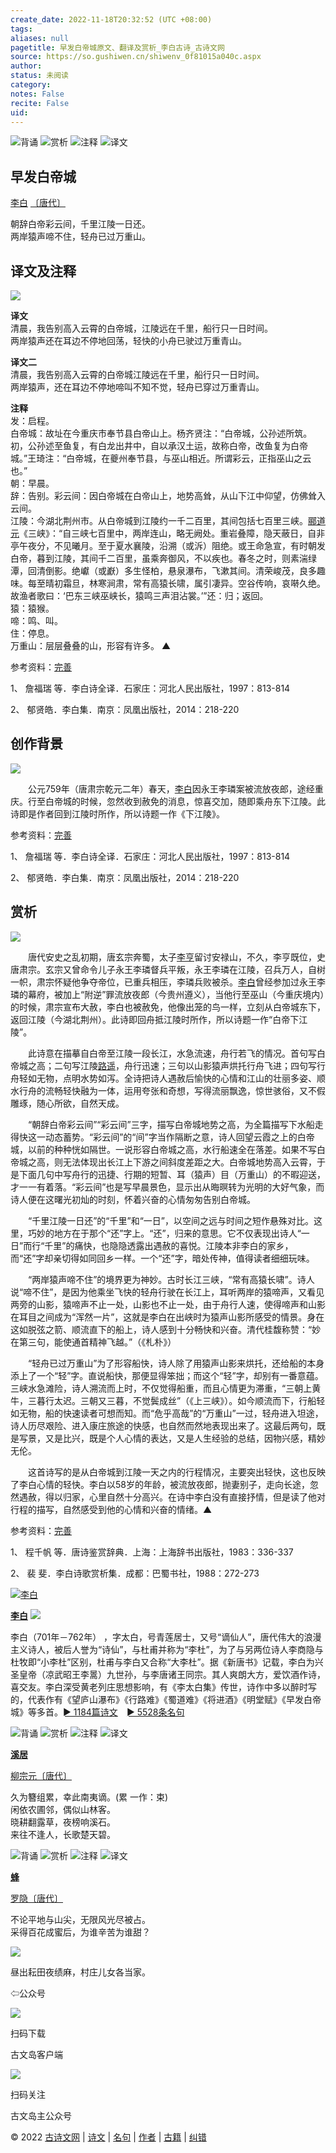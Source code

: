 ```yaml
---
create_date: 2022-11-18T20:32:52 (UTC +08:00)
tags: 
aliases: null
pagetitle: 早发白帝城原文、翻译及赏析_李白古诗_古诗文网
source: https://so.gushiwen.cn/shiwenv_0f81015a040c.aspx
author: 
status: 未阅读
category: 
notes: False
recite: False
uid: 
---
```


![背诵](https://song.gushiwen.cn/siteimg/bei-pic.png) ![赏析](https://song.gushiwen.cn/siteimg/shang-pic.png) ![注释](https://song.gushiwen.cn/siteimg/zhu-pic.png) ![译文](https://song.gushiwen.cn/siteimg/yi-pic.png)

## 早发白帝城

[李白](https://so.gushiwen.cn/authorv_b90660e3e492.aspx) [〔唐代〕](https://so.gushiwen.cn/shiwens/default.aspx?cstr=%e5%94%90%e4%bb%a3)

朝辞白帝彩云间，千里江陵一日还。  
两岸猿声啼不住，轻舟已过万重山。

## 译文及注释

![](https://song.gushiwen.cn/siteimg/speak-er.png)

**译文**  
清晨，我告别高入云霄的白帝城，江陵远在千里，船行只一日时间。  
两岸猿声还在耳边不停地回荡，轻快的小舟已驶过万重青山。

**译文二**  
清晨，我告别高入云霄的白帝城江陵远在千里，船行只一日时间。  
两岸猿声，还在耳边不停地啼叫不知不觉，轻舟已穿过万重青山。

**注释**  
发：启程。  
白帝城：故址在今重庆市奉节县白帝山上。杨齐贤注：“白帝城，公孙述所筑。初，公孙述至鱼复，有白龙出井中，自以承汉土运，故称白帝，改鱼复为白帝城。”王琦注：“白帝城，在夔州奉节县，与巫山相近。所谓彩云，正指巫山之云也。”  
朝：早晨。  
辞：告别。彩云间：因白帝城在白帝山上，地势高耸，从山下江中仰望，仿佛耸入云间。  
江陵：今湖北荆州市。从白帝城到江陵约一千二百里，其间包括七百里三峡。[郦道元](https://so.gushiwen.cn/authorv_4b13c1698a34.aspx)《三峡》：“自三峡七百里中，两岸连山，略无阙处。重岩叠障，隐天蔽日，自非亭午夜分，不见曦月。至于夏水襄陵，沿溯（或泝）阻绝。或王命急宣，有时朝发白帝，暮到江陵，其间千二百里，虽乘奔御风，不以疾也。春冬之时，则素湍绿潭，回清倒影。绝巘（或巚）多生怪柏，悬泉瀑布，飞漱其间。清荣峻茂，良多趣味。每至晴初霜旦，林寒涧肃，常有高猿长啸，属引凄异。空谷传响，哀啭久绝。故渔者歌曰：‘巴东三峡巫峡长，猿鸣三声泪沾裳。’”还：归；返回。  
猿：猿猴。  
啼：鸣、叫。  
住：停息。  
万重山：层层叠叠的山，形容有许多。 ▲

参考资料：[完善](https://so.gushiwen.cn/jiucuo.aspx?u=%e7%bf%bb%e8%af%91717%e3%80%8a%e8%af%91%e6%96%87%e5%8f%8a%e6%b3%a8%e9%87%8a%e3%80%8b)

1、 詹福瑞 等．李白诗全译．石家庄：河北人民出版社，1997：813-814

2、 郁贤皓．李白集．南京：凤凰出版社，2014：218-220

## 创作背景

![](https://song.gushiwen.cn/siteimg/speak-er.png)

　　公元759年（唐肃宗乾元二年）春天，[李白](https://so.gushiwen.cn/authorv_b90660e3e492.aspx)因永王李璘案被流放夜郎，途经重庆。行至白帝城的时候，忽然收到赦免的消息，惊喜交加，随即乘舟东下江陵。此诗即是作者回到江陵时所作，所以诗题一作《下江陵》。

参考资料：[完善](https://so.gushiwen.cn/jiucuo.aspx?u=%e8%b5%8f%e6%9e%90842%e3%80%8a%e5%88%9b%e4%bd%9c%e8%83%8c%e6%99%af%e3%80%8b)

1、 詹福瑞 等．李白诗全译．石家庄：河北人民出版社，1997：813-814

2、 郁贤皓．李白集．南京：凤凰出版社，2014：218-220

## 赏析

![](https://song.gushiwen.cn/siteimg/speak-er.png)

　　唐代安史之乱初期，唐玄宗奔蜀，太子[李亨](https://so.gushiwen.cn/authorv_54eb43129e85.aspx)留讨安禄山，不久，李亨既位，史唐肃宗。玄宗又曾命令儿子永王李璘督兵平叛，永王李璘在江陵，召兵万人，自树一帜，肃宗怀疑他争夺帝位，已重兵相压，李璘兵败被杀。[李白](https://so.gushiwen.cn/authorv_b90660e3e492.aspx)曾经参加过永王李璘的幕府，被加上“附逆”罪流放夜郎（今贵州遵义），当他行至巫山（今重庆境内）的时候，肃宗宣布大赦，李白也被赦免，他像出笼的鸟一样，立刻从白帝城东下，返回江陵（今湖北荆州）。此诗即回舟抵江陵时所作，所以诗题一作“白帝下江陵”。

　　此诗意在描摹自白帝至江陵一段长江，水急流速，舟行若飞的情况。首句写白帝城之高；二句写江陵[路遥](https://so.gushiwen.cn/authorv_348d5f314219.aspx)，舟行迅速；三句以山影猿声烘托行舟飞进；四句写行舟轻如无物，点明水势如泻。全诗把诗人遇赦后愉快的心情和江山的壮丽多姿、顺水行舟的流畅轻快融为一体，运用夸张和奇想，写得流丽飘逸，惊世骇俗，又不假雕琢，随心所欲，自然天成。

　　“朝辞白帝彩云间”“彩云间”三字，描写白帝城地势之高，为全篇描写下水船走得快这一动态蓄势。“彩云间”的“间”字当作隔断之意，诗人回望云霞之上的白帝城，以前的种种恍如隔世。一说形容白帝城之高，水行船速全在落差。如果不写白帝城之高，则无法体现出长江上下游之间斜度差距之大。白帝城地势高入云霄，于是下面几句中写舟行的迅捷、行期的短暂、耳（猿声）目（万重山）的不暇迎送，才一一有着落。“彩云间”也是写早晨景色，显示出从晦暝转为光明的大好气象，而诗人便在这曙光初灿的时刻，怀着兴奋的心情匆匆告别白帝城。

　　“千里江陵一日还”的“千里”和“一日”，以空间之远与时间之短作悬殊对比。这里，巧妙的地方在于那个“还”字上。“还”，归来的意思。它不仅表现出诗人“一日”而行“千里”的痛快，也隐隐透露出遇赦的喜悦。江陵本非李白的家乡，而“还”字却亲切得如同回乡一样。一个“还”字，暗处传神，值得读者细细玩味。

　　“两岸猿声啼不住”的境界更为神妙。古时长江三峡，“常有高猿长啸”。诗人说“啼不住”，是因为他乘坐飞快的轻舟行驶在长江上，耳听两岸的猿啼声，又看见两旁的山影，猿啼声不止一处，山影也不止一处，由于舟行人速，使得啼声和山影在耳目之间成为“浑然一片”，这就是李白在出峡时为猿声山影所感受的情景。身在这如脱弦之箭、顺流直下的船上，诗人感到十分畅快和兴奋。清代桂馥称赞：“妙在第三句，能使通首精神飞越。”（《札朴》）

　　“轻舟已过万重山”为了形容船快，诗人除了用猿声山影来烘托，还给船的本身添上了一个“轻”字。直说船快，那便显得笨拙；而这个“轻”字，却别有一番意蕴。三峡水急滩险，诗人溯流而上时，不仅觉得船重，而且心情更为滞重，“三朝上黄牛，三暮行太迟。三朝又三暮，不觉鬓成丝”（《上三峡》）。如今顺流而下，行船轻如无物，船的快速读者可想而知。而“危乎高哉”的“万重山”一过，轻舟进入坦途，诗人历尽艰险、进入康庄旅途的快感，也自然而然地表现出来了。这最后两句，既是写景，又是比兴，既是个人心情的表达，又是人生经验的总结，因物兴感，精妙无伦。

　　这首诗写的是从白帝城到江陵一天之内的行程情况，主要突出轻快，这也反映了李白心情的轻快。李白以58岁的年龄，被流放夜郎，抛妻别子，走向长途，忽然遇赦，得以归家，心里自然十分高兴。在诗中李白没有直接抒情，但是读了他对行程的描写，自然感受到他的心情和兴奋的情绪。▲

参考资料：[完善](https://so.gushiwen.cn/jiucuo.aspx?u=%e8%b5%8f%e6%9e%90843%e3%80%8a%e8%b5%8f%e6%9e%90%e3%80%8b)

1、 程千帆 等．唐诗鉴赏辞典．上海：上海辞书出版社，1983：336-337

2、 裴 斐．李白诗歌赏析集．成都：巴蜀书社，1988：272-273

[![李白](https://song.gushiwen.cn/authorImg/libai.jpg)](https://so.gushiwen.cn/authorv_b90660e3e492.aspx)

[**李白**](https://so.gushiwen.cn/authorv_b90660e3e492.aspx) ![](https://song.gushiwen.cn/siteimg/speak-er.png)

李白（701年－762年） ，字太白，号青莲居士，又号“谪仙人”，唐代伟大的浪漫主义诗人，被后人誉为“诗仙”，与杜甫并称为“李杜”，为了与另两位诗人李商隐与杜牧即“小李杜”区别，杜甫与李白又合称“大李杜”。据《新唐书》记载，李白为兴圣皇帝（凉武昭王李暠）九世孙，与李唐诸王同宗。其人爽朗大方，爱饮酒作诗，喜交友。李白深受黄老列庄思想影响，有《李太白集》传世，诗作中多以醉时写的，代表作有《望庐山瀑布》《行路难》《蜀道难》《将进酒》《明堂赋》《早发白帝城》等多首。[► 1184篇诗文](https://so.gushiwen.cn/shiwens/default.aspx?astr=%e6%9d%8e%e7%99%bd)　[► 5528条名句](https://so.gushiwen.cn/mingjus/default.aspx?astr=%e6%9d%8e%e7%99%bd)

![背诵](https://song.gushiwen.cn/siteimg/bei-pic.png) ![赏析](https://song.gushiwen.cn/siteimg/shang-pic.png) ![注释](https://song.gushiwen.cn/siteimg/zhu-pic.png) ![译文](https://song.gushiwen.cn/siteimg/yi-pic.png)

[**溪居**](https://so.gushiwen.cn/shiwenv_324652b6ac3d.aspx)

[柳宗元](https://so.gushiwen.cn/authorv.aspx?name=%e6%9f%b3%e5%ae%97%e5%85%83)[〔唐代〕](https://so.gushiwen.cn/shiwens/default.aspx?cstr=%e5%94%90%e4%bb%a3)

久为簪组累，幸此南夷谪。(累 一作：束)  
闲依农圃邻，偶似山林客。  
晓耕翻露草，夜榜响溪石。  
来往不逢人，长歌楚天碧。

![背诵](https://song.gushiwen.cn/siteimg/bei-pic.png) ![赏析](https://song.gushiwen.cn/siteimg/shang-pic.png) ![注释](https://song.gushiwen.cn/siteimg/zhu-pic.png) ![译文](https://song.gushiwen.cn/siteimg/yi-pic.png)

[**蜂**](https://so.gushiwen.cn/shiwenv_0cf974c0b70a.aspx)

[罗隐](https://so.gushiwen.cn/authorv.aspx?name=%e7%bd%97%e9%9a%90)[〔唐代〕](https://so.gushiwen.cn/shiwens/default.aspx?cstr=%e5%94%90%e4%bb%a3)

不论平地与山尖，无限风光尽被占。  
采得百花成蜜后，为谁辛苦为谁甜？

![](https://song.gushiwen.cn/siteimg/app/erma_guwendao.png)

昼出耘田夜绩麻，村庄儿女各当家。

⇦公众号

![](https://song.gushiwen.cn/siteimg/app/appdownGwd2021.png)

扫码下载

古文岛客户端

![](https://song.gushiwen.cn/siteimg/app/erma_guwendao.png)

扫码关注

古文岛主公众号

© 2022 [古诗文网](https://www.gushiwen.cn/) | [诗文](https://so.gushiwen.cn/shiwens/) | [名句](https://so.gushiwen.cn/mingjus/) | [作者](https://so.gushiwen.cn/authors/) | [古籍](https://so.gushiwen.cn/guwen/) | [纠错](https://so.gushiwen.cn/jiucuo.aspx?u=)
